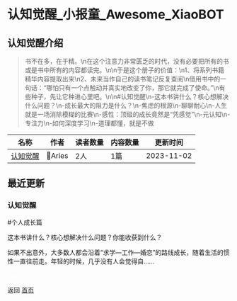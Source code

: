 # 认知觉醒_小报童_Awesome_XiaoBOT

## 认知觉醒介绍
> 书不在多，在于精。\n在这个注意力非常匮乏的时代，没有必要把所有的书或是书中所有的内容都读完。\n\n于是这个册子的价值：\n1、将系列书籍精华内容提取出来\n2、未来当作自己的读书笔记反复查阅\n借用书中的一句话：“哪怕只有一个点触动并真实地改变了你，那它就完成了使命。”\n有些种子，先让它种进心里吧。\n\n#认知觉醒\n-这本书讲什么？核心想解决什么问题？\n-成长最大的阻力是什么？\n-焦虑的根源\n-聊聊耐心\n-人生就是一场消除模糊的比赛\n-感性：顶级的成长竟然是“凭感觉”\n-元认知\n-专注力\n-如何深度学习\n-道理都懂，就是不做  
  


|名称|作者|读者数量|内容数量|更新时间|
|---|---|---|---|---|
|[认知觉醒](https://xiaobot.net/p/ector?refer=9c3f1c95-a052-465a-9902-f6d75080262a)|🎸Aries|2人|1篇|2023-11-02|

## 最近更新
### 认知觉醒

#个人成长篇

这本书讲什么？核心想解决什么问题？你能收获到什么？

如果不出意外，大多数人都会沿着“求学—工作—婚恋”的路线成长，随着生活的惯性一直往前走。年轻的时候，几乎没有人会觉得自......


<a href="https://github.com/Reno9527/awesome-xiaobot" style="color: white; text-decoration: none;">awesome-xiaobot</a>

返回 [首页](../README.md)
